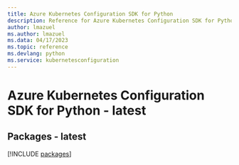 ```yaml
---
title: Azure Kubernetes Configuration SDK for Python
description: Reference for Azure Kubernetes Configuration SDK for Python
author: lmazuel
ms.author: lmazuel
ms.data: 04/17/2023
ms.topic: reference
ms.devlang: python
ms.service: kubernetesconfiguration
---
```

# Azure Kubernetes Configuration SDK for Python - latest
## Packages - latest
[!INCLUDE [packages](kubernetes-configuration-index.md)]